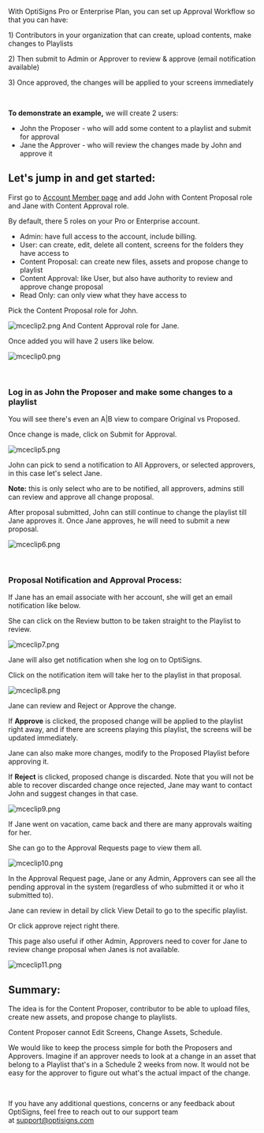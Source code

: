 <p>With OptiSigns Pro or Enterprise Plan, you can set up Approval Workflow so that you can have:</p>
<p>1) Contributors in your organization that can create, upload contents, make changes to Playlists</p>
<p>2) Then submit to Admin or Approver to review &amp; approve (email notification available)</p>
<p>3) Once approved, the changes will be applied to your screens immediately</p>
<p> </p>
<p><strong>To demonstrate an example,</strong> we will create 2 users:</p>
<ul>
<li>John the Proposer - who will add some content to a playlist and submit for approval</li>
<li>Jane the Approver - who will review the changes made by John and approve it</li>
</ul>
<h2 id="h_01HQ01ER75T4YKBBJM9G49CN6A" class="rich-content-viewer_headerTwo__3f-vr rich-content-viewer_elementSpacing__208Ie blog-post-title-font _3aQMT _2J4pr css-x4x4qs rich-content-viewer_left__2p1aK _158eo _3_7DB"><strong>Let's jump in and get started:</strong></h2>
<p>First go to <a href="https://beta.optisigns.com/app/s/account-members" target="_blank" rel="noopener noreferrer">Account Member page</a> and add John with Content Proposal role and Jane with Content Approval role.</p>
<p>By default, there 5 roles on your Pro or Enterprise account.</p>
<ul>
<li>Admin: have full access to the account, include billing.</li>
<li>User: can create, edit, delete all content, screens for the folders they have access to</li>
<li>Content Proposal: can create new files, assets and propose change to playlist</li>
<li>Content Approval: like User, but also have authority to review and approve change proposal</li>
<li>Read Only: can only view what they have access to</li>
</ul>
<p>Pick the Content Proposal role for John.</p>
<p><img src="https://support.optisigns.com/hc/article_attachments/1500003459722" alt="mceclip2.png"> And Content Approval role for Jane.</p>
<p>Once added you will have 2 users like below.</p>
<p><img src="https://support.optisigns.com/hc/article_attachments/360102331574" alt="mceclip0.png"></p>
<p> </p>
<h3 id="h_01HQ01ER76A40NHXR47Z4PDVY7"><strong>Log in as John the Proposer and make some changes to a playlist</strong></h3>
<p>You will see there's even an A|B view to compare Original vs Proposed.</p>
<p>Once change is made, click on Submit for Approval.</p>
<p><img src="https://support.optisigns.com/hc/article_attachments/1500003504041" alt="mceclip5.png"></p>
<p>John can pick to send a notification to All Approvers, or selected approvers, in this case let's select Jane.</p>
<p><strong>Note:</strong> this is only select who are to be notified, all approvers, admins still can review and approve all change proposal.</p>
<p>After proposal submitted, John can still continue to change the playlist till Jane approves it. Once Jane approves, he will need to submit a new proposal.</p>
<p><img src="https://support.optisigns.com/hc/article_attachments/1500003504101" alt="mceclip6.png"></p>
<p> </p>
<h3 id="h_01HQ01ER76C3K2JRVTGYFGMZDZ"><strong>Proposal Notification and Approval Process:</strong></h3>
<p>If Jane has an email associate with her account, she will get an email notification like below.</p>
<p>She can click on the Review button to be taken straight to the Playlist to review.</p>
<p><img src="https://support.optisigns.com/hc/article_attachments/360102332874" alt="mceclip7.png"></p>
<p>Jane will also get notification when she log on to OptiSigns.</p>
<p>Click on the notification item will take her to the playlist in that proposal.</p>
<p><img src="https://support.optisigns.com/hc/article_attachments/1500003460722" alt="mceclip8.png"></p>
<p>Jane can review and Reject or Approve the change.</p>
<p>If <strong>Approve</strong> is clicked, the proposed change will be applied to the playlist right away, and if there are screens playing this playlist, the screens will be updated immediately.</p>
<p>Jane can also make more changes, modify to the Proposed Playlist before approving it.</p>
<p>If <strong>Reject</strong> is clicked, proposed change is discarded. Note that you will not be able to recover discarded change once rejected, Jane may want to contact John and suggest changes in that case.</p>
<p><img src="https://support.optisigns.com/hc/article_attachments/1500003504701" alt="mceclip9.png"></p>
<p>If Jane went on vacation, came back and there are many approvals waiting for her.</p>
<p>She can go to the Approval Requests page to view them all.</p>
<p><img src="https://support.optisigns.com/hc/article_attachments/360102333594" alt="mceclip10.png"></p>
<p>In the Approval Request page, Jane or any Admin, Approvers can see all the pending approval in the system (regardless of who submitted it or who it submitted to).</p>
<p>Jane can review in detail by click View Detail to go to the specific playlist.</p>
<p>Or click approve reject right there.</p>
<p>This page also useful if other Admin, Approvers need to cover for Jane to review change proposal when Janes is not available.</p>
<p><img src="https://support.optisigns.com/hc/article_attachments/1500003505001" alt="mceclip11.png"></p>
<h2 id="h_01HQ01ER76492W90NCGAY1SWAF"><strong>Summary:</strong></h2>
<p>The idea is for the Content Proposer, contributor to be able to upload files, create new assets, and propose change to playlists.</p>
<p>Content Proposer cannot Edit Screens, Change Assets, Schedule.</p>
<p>We would like to keep the process simple for both the Proposers and Approvers. Imagine if an approver needs to look at a change in an asset that belong to a Playlist that's in a Schedule 2 weeks from now. It would not be easy for the approver to figure out what's the actual impact of the change. </p>
<p> </p>
<p>If you have any additional questions, concerns or any feedback about OptiSigns, feel free to reach out to our support team at <a href="mailto:support@optisigns.com" target="_self">support@optisigns.com</a> </p>